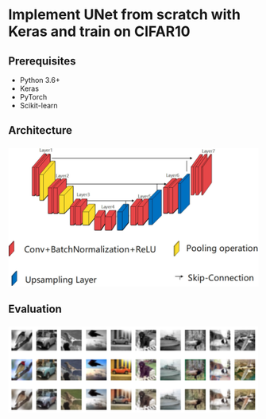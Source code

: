 # Implement UNet from scratch with Keras and train on CIFAR10

## Prerequisites
- Python 3.6+
- Keras
- PyTorch
- Scikit-learn


## Architecture
<h3 align="center">
  <img src="Images/unet_structure.jpg" width="800">
</h3>


## Evaluation
<h3 align="center">
  <img src="Images/evaluation.png" width="800">
</h3>
